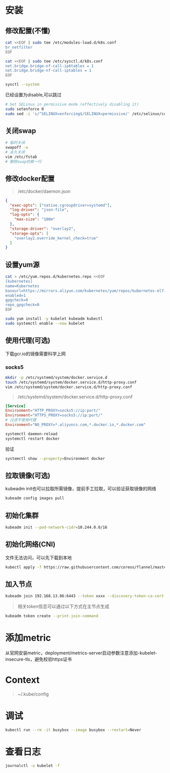 # 安装

## 修改配置(不懂)

```sh
cat <<EOF | sudo tee /etc/modules-load.d/k8s.conf
br_netfilter
EOF

cat <<EOF | sudo tee /etc/sysctl.d/k8s.conf
net.bridge.bridge-nf-call-ip6tables = 1
net.bridge.bridge-nf-call-iptables = 1
EOF

sysctl --system
```

已经设置为disable,可以跳过

```bash
# Set SELinux in permissive mode (effectively disabling it)
sudo setenforce 0
sudo sed -i 's/^SELINUX=enforcing$/SELINUX=permissive/' /etc/selinux/config
```

## 关闭swap

```sh
# 临时关闭
swapoff -a
# 永久关闭
vim /etc/fstab
# 删除swap的那一行
```

## 修改docker配置

> /etc/docker/daemon.json

```json
{
  "exec-opts": ["native.cgroupdriver=systemd"],
  "log-driver": "json-file",
  "log-opts": {
    "max-size": "100m"
  },
  "storage-driver": "overlay2",
  "storage-opts": [
    "overlay2.override_kernel_check=true"
  ]
}
```

## 设置yum源

```bash
cat > /etc/yum.repos.d/kubernetes.repo <<EOF
[kubernetes]
name=Kubernetes
baseurl=https://mirrors.aliyun.com/kubernetes/yum/repos/kubernetes-el7-x86_64
enabled=1
gpgcheck=0
repo_gpgcheck=0
EOF
```

```bash
sudo yum install -y kubelet kubeadm kubectl
sudo systemctl enable --now kubelet
```

## 使用代理(可选)

下载gcr.io的镜像需要科学上网

### socks5

```sh
mkdir -p /etc/systemd/system/docker.service.d
touch /etc/systemd/system/docker.service.d/http-proxy.conf
vim /etc/systemd/system/docker.service.d/http-proxy.conf
```

> /etc/systemd/system/docker.service.d/http-proxy.conf

```conf
[Service]
Environment="HTTP_PROXY=socks5://ip:port/"
Environment="HTTPS_PROXY=socks5://ip:port/"
# 过滤不使用代理
Environment="NO_PROXY=*.aliyuncs.com,*.docker.io,*.docker.com"
```

```sh
systemctl daemon-reload
systemctl restart docker
```

验证

```sh
systemctl show --property=Environment docker
```

## 拉取镜像(可选)

kubeadm init也可以拉取所需镜像，提前手工拉取，可以验证获取镜像的网络

```bash
kubeadm config images pull
```

## 初始化集群

```bash
kubeadm init --pod-network-cidr=10.244.0.0/16
```

## 初始化网络(CNI)

文件无法访问，可以先下载到本地

```bash
kubectl apply -f https://raw.githubusercontent.com/coreos/flannel/master/Documentation/kube-flannel.yml
```

## 加入节点

```bash
kubeadm join 192.168.13.86:6443 --token xxxx --discovery-token-ca-cert-hash sha256:xxxx
```

> 相关token信息可以通过以下方式在主节点生成

```bash
kubeadm token create --print-join-command
```

# 添加metric

从官网安装metric，deployment/metrics-server启动参数注意添加-kubelet-insecure-tls，避免校验https证书

# Context

> ~/.kube/config

# 调试

```bash
kubectl run --rm -it busybox --image busybox --restart=Never
```

# 查看日志
```bash
journalctl -u kubelet -f
```
